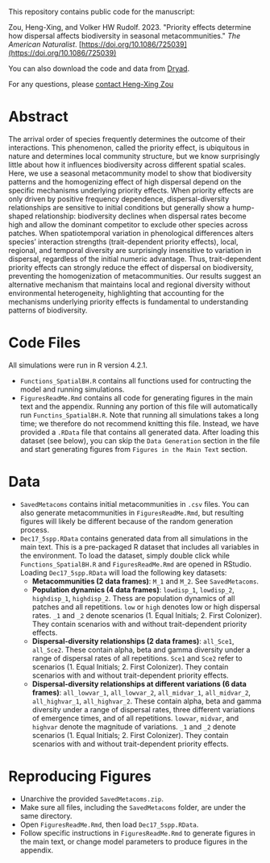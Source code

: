 This repository contains public code for the manuscript:

Zou, Heng-Xing, and Volker HW Rudolf. 2023. "Priority effects determine how dispersal affects biodiversity in seasonal metacommunities." *The American Naturalist*. [https://doi.org/10.1086/725039](https://doi.org/10.1086/725039)

You can also download the code and data from [Dryad](https://doi.org/10.5061/dryad.sbcc2frb4).

For any questions, please [contact Heng-Xing Zou](hengxingzou@rice.edu)

# Abstract

The arrival order of species frequently determines the outcome of their interactions. This phenomenon, called the priority effect, is ubiquitous in nature and determines local community structure, but we know surprisingly little about how it influences biodiversity across different spatial scales. Here, we use a seasonal metacommunity model to show that biodiversity patterns and the homogenizing effect of high dispersal depend on the specific mechanisms underlying priority effects. When priority effects are only driven by positive frequency dependence, dispersal-diversity relationships are sensitive to initial conditions but generally show a hump-shaped relationship: biodiversity declines when dispersal rates become high and allow the dominant competitor to exclude other species across patches. When spatiotemporal variation in phenological differences alters species’ interaction strengths (trait-dependent priority effects), local, regional, and temporal diversity are surprisingly insensitive to variation in dispersal, regardless of the initial numeric advantage. Thus, trait-dependent priority effects can strongly reduce the effect of dispersal on biodiversity, preventing the homogenization of metacommunities. Our results suggest an alternative mechanism that maintains local and regional diversity without environmental heterogeneity, highlighting that accounting for the mechanisms underlying priority effects is fundamental to understanding patterns of biodiversity.

# Code Files

All simulations were run in R version 4.2.1.

- `Functions_SpatialBH.R` contains all functions used for contructing the model and running simulations. 
- `FiguresReadMe.Rmd` contains all code for generating figures in the main text and the appendix. Running any portion of this file will automatically run `Functins_SpatialBH.R`. Note that running all simulations takes a long time; we therefore do not recommend knitting this file. Instead, we have provided a `.RData` file that contains all generated data. After loading this dataset (see below), you can skip the `Data Generation` section in the file and start generating figures from `Figures in the Main Text` section.

# Data

- `SavedMetacoms` contains initial metacommunities in `.csv` files. You can also generate metacommunities in `FiguresReadMe.Rmd`, but resulting figures will likely be different because of the random generation process. 
- `Dec17_5spp.RData` contains generated data from all simulations in the main text. This is a pre-packaged R dataset that includes all variables in the environment. To load the dataset, simply double click while `Functions_SpatialBH.R` and `FiguresReadMe.Rmd` are opened in RStudio. Loading `Dec17_5spp.RData` will load the following key datasets:
  * **Metacommunities (2 data frames)**: `M_1` and `M_2`. See `SavedMetacoms`.
  * **Population dynamics (4 data frames)**: `lowdisp_1`, `lowdisp_2`, `highdisp_1`, `highdisp_2`. Thess are population dynamics of all patches and all repetitions. `low` or `high` denotes low or high dispersal rates. `_1` and `_2` denote scenarios (1. Equal Initials; 2. First Colonizer). They contain scenarios with and without trait-dependent priority effects.
  * **Dispersal-diversity relationships (2 data frames)**: `all_Sce1`, `all_Sce2`. These contain alpha, beta and gamma diversity under a range of dispersal rates of all repetitions. `Sce1` and `Sce2` refer to scenarios (1. Equal Initials; 2. First Colonizer). They contain scenarios with and without trait-dependent priority effects.
  * **Dispersal-diversity relationships at different variations (6 data frames)**: `all_lowvar_1`, `all_lowvar_2`, `all_midvar_1`, `all_midvar_2`, `all_highvar_1`, `all_highvar_2`. These contain alpha, beta and gamma diversity under a range of dispersal rates, three different variations of emergence times, and of all repetitions. `lowvar`, `midvar`, and `highvar` denote the magnitude of variations. `_1` and `_2` denote scenarios (1. Equal Initials; 2. First Colonizer). They contain scenarios with and without trait-dependent priority effects.

# Reproducing Figures

- Unarchive the provided `SavedMetacoms.zip`.
- Make sure all files, including the `SavedMetacoms` folder, are under the same directory.
- Open `FiguresReadMe.Rmd`, then load `Dec17_5spp.RData`.
- Follow specific instructions in `FiguresReadMe.Rmd` to generate figures in the main text, or change model parameters to produce figures in the appendix.
